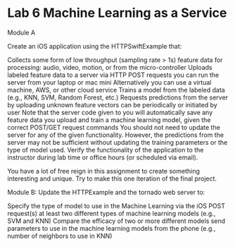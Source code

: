 # Lab 6 Machine Learning as a Service

Module A

Create an iOS application using the HTTPSwiftExample that:

Collects some form of low throughput (sampling rate > 1s) feature data for processing: audio, video, motion, or from the micro-controller
Uploads labeled feature data to a server via HTTP POST requests
you can run the server from your laptop or mac mini
Alternatively you can use a virtual machine, AWS, or other cloud service
Trains a model from the labeled data (e.g., KNN, SVM, Random Forest, etc.)
Requests predictions from the server by uploading unknown feature vectors 
can be periodically or initiated by user
Note that the server code given to you will automatically save any feature data you upload and train a machine learning model, given the correct POST/GET request commands
You should not need to update the server for any of the given functionality. However, the predictions from the server may not be sufficient without updating the training parameters or the type of model used. Verify the functionality of the application to the instructor during lab time or office hours (or scheduled via email). 

You have a lot of free reign in this assignment to create something interesting and unique. Try to make this one iteration of the final project. 


Module B: 
Update the HTTPExample and the tornado web server to:

Specify the type of model to use in the Machine Learning via the iOS POST request(s)
at least two different types of machine learning models (e.g., SVM and KNN)
Compare the efficacy of two or more different models 
send parameters to use in the machine learning models from the phone (e.g., number of neighbors to use in KNN)
